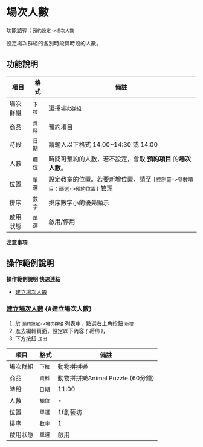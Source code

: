 # 場次人數

功能路徑：`預約設定->場次人數`

設定場次群組的各別時段與時段的人數。

## 功能說明

| 項目 | 格式 | 備註 |
| --- | --- | --- |
| 場次群組 | `下拉` | 選擇`場次群組` |
| 商品 | `資料` | 預約項目 |
| 時段 | `日期` | 請輸入以下格式 14:00~14:30 或 14:00 |
| 人數 | `欄位` | 時間可預約的人數，若不設定，會取 **預約項目** 的**場次人數**。 |
| 位置 | `單選` | 設定教室的位置。若要新增位置，請至 `[控制臺->參數項目：篩選->預約位置]` 管理 |
| 排序 | `數字` | 排序數字小的優先顯示 |
| 啟用狀態 | `單選` | 啟用/停用 |

**注意事項**

## 操作範例說明

**操作範例說明 快速連結**

* [建立場次人數](/guide/reservation-number#建立場次人數)

### [建立場次人數](/guide/reservation-number#建立場次人數) {#建立場次人數}

1. 於 `預約設定->場次群組` 列表中，點選右上角按鈕 `新增` 
2. 進去編輯頁面，設定以下內容 _( 範例 )_，
3. 下方按鈕 `送出`

| 項目 | 格式 | 備註 |
| --- | --- | --- |
| 場次群組 | `下拉` | 動物拼拼樂 |
| 商品 | `資料` | 動物拼拼樂Animal Puzzle.(60分鐘) |
| 時段 | `日期` | 11:00 |
| 人數 | `欄位` | - |
| 位置 | `單選` | 1f創藝坊 |
| 排序 | `數字` | 1 |
| 啟用狀態 | `單選` | 啟用 |
